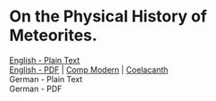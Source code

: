 # On the Physical History of Meteorites.

[English - Plain Text](full-text-english.md)  
[English - PDF](https://cdn.solaranamnesis.com/Sorby/sorby_on_meteorites_2022_english.pdf) | [Comp Modern](https://cdn.solaranamnesis.com/Sorby/sorby_on_meteorites_2022_english_compmodern.pdf) | [Coelacanth](https://cdn.solaranamnesis.com/Sorby/sorby_on_meteorites_2022_english_coelacanth.pdf)  
German - Plain Text  
German - PDF  
